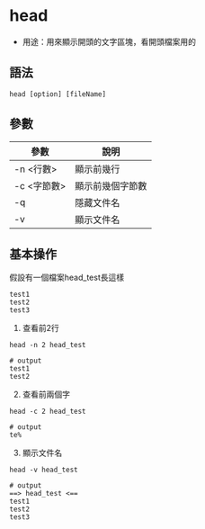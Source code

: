 # head

- 用途：用來顯示開頭的文字區塊，看開頭檔案用的

## 語法
```shell
head [option] [fileName]  
```

## 參數

|參數   |說明   |
|---|---|
| -n <行數>  | 顯示前幾行  |
| -c <字節數>  | 顯示前幾個字節數  |
| -q  | 隱藏文件名  |
|  -v | 顯示文件名  |

## 基本操作
假設有一個檔案head_test長這樣
```text
test1
test2
test3
```
1. 查看前2行
```shell
head -n 2 head_test

# output 
test1
test2
```
2. 查看前兩個字
```shell
head -c 2 head_test

# output
te%
```
3. 顯示文件名
```shell
head -v head_test

# output
==> head_test <==
test1
test2
test3
```